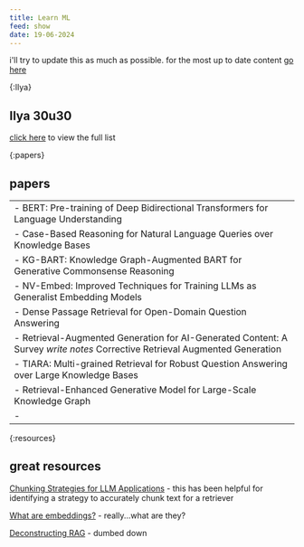 ```yaml
---
title: Learn ML
feed: show
date: 19-06-2024
---
```


i'll try to update this as much as possible. for the most up to date content [go here](https://github.com/sschu48/learn-ml)

{:Ilya}
## Ilya 30u30
[click here](/note/Ilya-30-u-30) to view the full list

{:papers}
## papers

|  |
| --------------- |
|- BERT: Pre-training of Deep Bidirectional Transformers for Language Understanding|
|- Case-Based Reasoning for Natural Language Queries over Knowledge Bases|
|- KG-BART: Knowledge Graph-Augmented BART for Generative Commonsense Reasoning|
|- NV-Embed: Improved Techniques for Training LLMs as Generalist Embedding Models|
|- Dense Passage Retrieval for Open-Domain Question Answering|
|- Retrieval-Augmented Generation for AI-Generated Content: A Survey *write notes* Corrective Retrieval Augmented Generation|
|- TIARA: Multi-grained Retrieval for Robust Question Answering over Large Knowledge Bases|
|- Retrieval-Enhanced Generative Model for Large-Scale Knowledge Graph|
|- 

{:resources}
## great resources

[Chunking Strategies for LLM Applications](https://www.pinecone.io/learn/chunking-strategies/) - this has been helpful for identifying a strategy to accurately chunk text for a retriever

[What are embeddings?](https://vickiboykis.com/what_are_embeddings/index.html) - really...what are they?

[Deconstructing RAG](https://blog.langchain.dev/deconstructing-rag/) - dumbed down